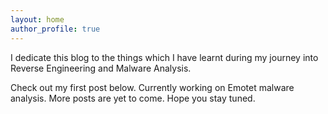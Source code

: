 ```yaml
---
layout: home
author_profile: true
---
```


I dedicate this blog to the things which I have learnt during my journey into Reverse Engineering and Malware Analysis.

Check out my first post below. Currently working on Emotet malware analysis.
More posts are yet to come. 
Hope you stay tuned.

